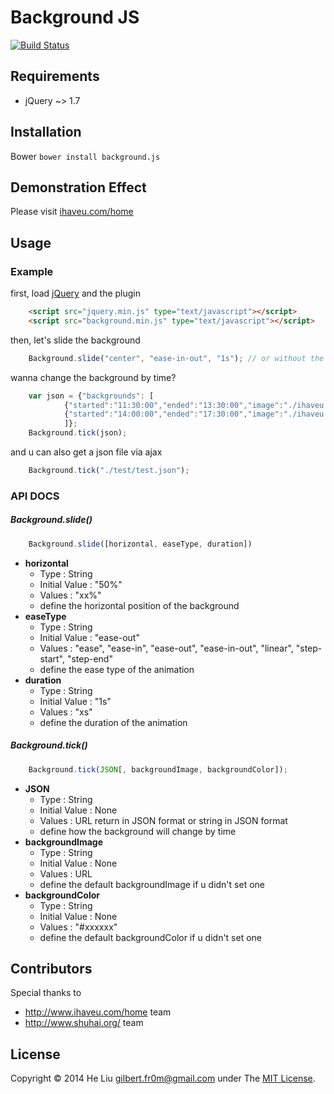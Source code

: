 # Background JS
[![Build Status](https://travis-ci.org/fr0m/background.png?branch=master)](https://travis-ci.org/fr0m/background)

## Requirements

* jQuery ~> 1.7

## Installation

Bower 
	```
		bower install background.js
	```

## Demonstration Effect

Please visit [ihaveu.com/home](http://www.ihaveu.com/home)

## Usage

### Example

first, load [jQuery](http://jquery.com/) and the plugin<br />
```html
	<script src="jquery.min.js" type="text/javascript"></script>
	<script src="background.min.js" type="text/javascript"></script>
```
then, let's slide the background<br />
```javascript
	Background.slide("center", "ease-in-out", "1s"); // or without the params, it's ur call.
```
wanna change the background by time?<br />
```javascript
	var json = {"backgrounds": [
			{"started":"11:30:00","ended":"13:30:00","image":"./ihaveu.jpg","color":"#fff"},
			{"started":"14:00:00","ended":"17:30:00","image":"./ihaveu.jpg","color":"#000"}
			]};
	Background.tick(json);
```
and u can also get a json file via ajax<br />
```javascript
	Background.tick("./test/test.json");
```
### API DOCS

##### Background.slide()

```javascript 
	Background.slide([horizontal, easeType, duration])
```
- **horizontal**
	- Type : String
	- Initial Value : "50%"
	- Values : "xx%"
	- define the horizontal position of the background
- **easeType**
	- Type : String
	- Initial Value : "ease-out"
	- Values : "ease", "ease-in", "ease-out", "ease-in-out", "linear", "step-start", "step-end"
	- define the ease type of the animation
- **duration**
	- Type : String
	- Initial Value : "1s"
	- Values : "xs"
	- define the duration of the animation

##### Background.tick()

```javascript
	Background.tick(JSON[, backgroundImage, backgroundColor]);
```
- **JSON**
	- Type : String
	- Initial Value : None
	- Values : URL return in JSON format or string in JSON format
	- define how the background will change by time
- **backgroundImage**
	- Type : String
	- Initial Value : None
	- Values : URL
	- define the default backgroundImage if u didn't set one
- **backgroundColor**
	- Type : String
	- Initial Value : None
	- Values : "#xxxxxx"
	- define the default backgroundColor if u didn't set one

## Contributors

Special thanks to

* http://www.ihaveu.com/home team
* http://www.shuhai.org/ team

## License

Copyright © 2014 He Liu <gilbert.fr0m@gmail.com> under The [MIT License](http://opensource.org/licenses/MIT).
